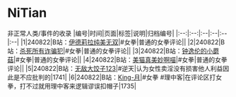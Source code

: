 # NiTian
非正常人类/事件的收录
|编号|时间|页面|标签|说明|归档编号|
|:--:|:--:|:--|:--|:--|:--|
|1|240822|B站：[伊德莉拉纯美无双](https://space.bilibili.com/24906475)|#女拳|普通的女拳评论||
|2|240822|B站：[杀死所有诈骗犯](https://space.bilibili.com/66466683)|#女拳|普通的女拳评论||
|3|240822|B站：[钟逸伦的小蘑菇](https://space.bilibili.com/356176806)|#女拳|普通的女拳评论||
|4|240822|B站：[美猫真美妙啊喵](https://space.bilibili.com/3546619163183915)|#女拳|普通的女拳评论||
|5|240822|B站：[无敌大饺子123](https://space.bilibili.com/203324959)|#逆天|认为女性卖淫没有损害他人利益因此是不应批判的|1741|
|6|240822|B站：[King-月](https://space.bilibili.com/58839135)|#女拳 #理中客|在评论区打女拳，打不过就用理中客来逻辑谬误扣帽子|1735|

